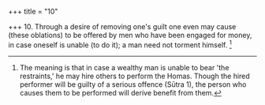 +++
title = "10"

+++
10. Through a desire of removing one's guilt one even may cause (these oblations) to be offered by men who have been engaged for money, in case oneself is unable (to do it); a man need not torment himself. [^2] 


[^2]:  The meaning is that in case a wealthy man is unable to bear 'the restraints,' he may hire others to perform the Homas. Though the hired performer will be guilty of a serious offence (Sūtra 1), the person who causes them to be performed will derive benefit from them.
